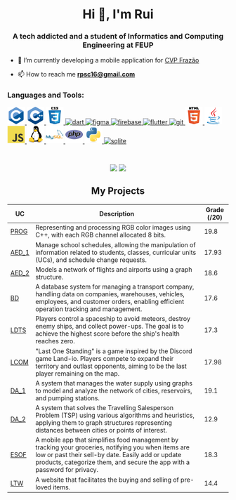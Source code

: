 <h1 align="center">Hi 👋, I'm Rui</h1>
<h3 align="center">A tech addicted and a student of Informatics and Computing Engineering at FEUP</h3>

- 🔭 I’m currently developing a mobile application for [CVP Frazão](https://frazao.cruzvermelha.pt/)

- 📫 How to reach me **rpsc16@gmail.com**

<h3 align="left">Languages and Tools:</h3>
<p align="left"> <a href="https://www.cprogramming.com/" target="_blank" rel="noreferrer"> <img src="https://raw.githubusercontent.com/devicons/devicon/master/icons/c/c-original.svg" alt="c" width="40" height="40"/> </a> <a href="https://www.w3schools.com/cpp/" target="_blank" rel="noreferrer"> <img src="https://raw.githubusercontent.com/devicons/devicon/master/icons/cplusplus/cplusplus-original.svg" alt="cplusplus" width="40" height="40"/> </a> <a href="https://www.w3schools.com/css/" target="_blank" rel="noreferrer"> <img src="https://raw.githubusercontent.com/devicons/devicon/master/icons/css3/css3-original-wordmark.svg" alt="css3" width="40" height="40"/> </a> <a href="https://dart.dev" target="_blank" rel="noreferrer"> <img src="https://www.vectorlogo.zone/logos/dartlang/dartlang-icon.svg" alt="dart" width="40" height="40"/> </a> <a href="https://www.figma.com/" target="_blank" rel="noreferrer"> <img src="https://www.vectorlogo.zone/logos/figma/figma-icon.svg" alt="figma" width="40" height="40"/> </a> <a href="https://firebase.google.com/" target="_blank" rel="noreferrer"> <img src="https://www.vectorlogo.zone/logos/firebase/firebase-icon.svg" alt="firebase" width="40" height="40"/> </a> <a href="https://flutter.dev" target="_blank" rel="noreferrer"> <img src="https://www.vectorlogo.zone/logos/flutterio/flutterio-icon.svg" alt="flutter" width="40" height="40"/> </a> <a href="https://git-scm.com/" target="_blank" rel="noreferrer"> <img src="https://www.vectorlogo.zone/logos/git-scm/git-scm-icon.svg" alt="git" width="40" height="40"/> </a> <a href="https://www.w3.org/html/" target="_blank" rel="noreferrer"> <img src="https://raw.githubusercontent.com/devicons/devicon/master/icons/html5/html5-original-wordmark.svg" alt="html5" width="40" height="40"/> </a> <a href="https://www.java.com" target="_blank" rel="noreferrer"> <img src="https://raw.githubusercontent.com/devicons/devicon/master/icons/java/java-original.svg" alt="java" width="40" height="40"/> </a> <a href="https://developer.mozilla.org/en-US/docs/Web/JavaScript" target="_blank" rel="noreferrer"> <img src="https://raw.githubusercontent.com/devicons/devicon/master/icons/javascript/javascript-original.svg" alt="javascript" width="40" height="40"/> </a> <a href="https://www.linux.org/" target="_blank" rel="noreferrer"> <img src="https://raw.githubusercontent.com/devicons/devicon/master/icons/linux/linux-original.svg" alt="linux" width="40" height="40"/> </a> <a href="https://www.mysql.com/" target="_blank" rel="noreferrer"> <img src="https://raw.githubusercontent.com/devicons/devicon/master/icons/mysql/mysql-original-wordmark.svg" alt="mysql" width="40" height="40"/> </a> <a href="https://www.php.net" target="_blank" rel="noreferrer"> <img src="https://raw.githubusercontent.com/devicons/devicon/master/icons/php/php-original.svg" alt="php" width="40" height="40"/> </a> <a href="https://www.python.org" target="_blank" rel="noreferrer"> <img src="https://raw.githubusercontent.com/devicons/devicon/master/icons/python/python-original.svg" alt="python" width="40" height="40"/> </a> <a href="https://www.sqlite.org/" target="_blank" rel="noreferrer"> <img src="https://www.vectorlogo.zone/logos/sqlite/sqlite-icon.svg" alt="sqlite" width="40" height="40"/> </a> </p>

<p> &nbsp; </p>

<div align="center">
  <img height="180em" src="https://github-readme-stats.vercel.app/api?username=RuiCruz16&show_icons=true&theme=dark&include_all_commits=true&count_private=true"/>
  <img height="180em" src="https://github-readme-stats.vercel.app/api/top-langs/?username=RuiCruz16&layout=compact&langs_count=7&theme=dark"/>   
</div>

<h2 align = "center" >My Projects</h2>
<p align = "center">

| UC   | Description                                                                                                                                                   | Grade (/20) |
|------|---------------------------------------------------------------------------------------------------------------------------------------------------------------|-------------|
| [PROG](https://github.com/RuiCruz16/PROG) | Representing and processing RGB color images using C++, with each RGB channel allocated 8 bits. | 19.8 |
| [AED_1](https://github.com/RuiCruz16/AED_1) | Manage school schedules, allowing the manipulation of information related to students, classes, curricular units (UCs), and schedule change requests. | 17.93 |
| [AED_2](https://github.com/RuiCruz16/AED_2) | Models a network of flights and airports using a graph structure. | 18.6 |
| [BD](https://github.com/RuiCruz16/BD) | A database system for managing a transport company, handling data on companies, warehouses, vehicles, employees, and customer orders, enabling efficient operation tracking and management. | 17.6 |
| [LDTS](https://github.com/RuiCruz16/LDTS) | Players control a spaceship to avoid meteors, destroy enemy ships, and collect power-ups. The goal is to achieve the highest score before the ship's health reaches zero. | 17.3 |
| [LCOM](https://github.com/RuiCruz16/LCOM) | "Last One Standing" is a game inspired by the Discord game Land-io. Players compete to expand their territory and outlast opponents, aiming to be the last player remaining on the map. | 17.98 |
| [DA_1](https://github.com/RuiCruz16/DA_1) | A system that manages the water supply using graphs to model and analyze the network of cities, reservoirs, and pumping stations. | 19.1 |
| [DA_2](https://github.com/RuiCruz16/DA_2) | A system that solves the Travelling Salesperson Problem (TSP) using various algorithms and heuristics, applying them to graph structures representing distances between cities or points of interest. | 12.9 |
| [ESOF](https://github.com/RuiCruz16/ESOF) | A mobile app that simplifies food management by tracking your groceries, notifying you when items are low or past their sell-by date. Easily add or update products, categorize them, and secure the app with a password for privacy. | 18.3 |
| [LTW](https://github.com/RuiCruz16/LTW) | A website that facilitates the buying and selling of pre-loved items. | 14.4 |
